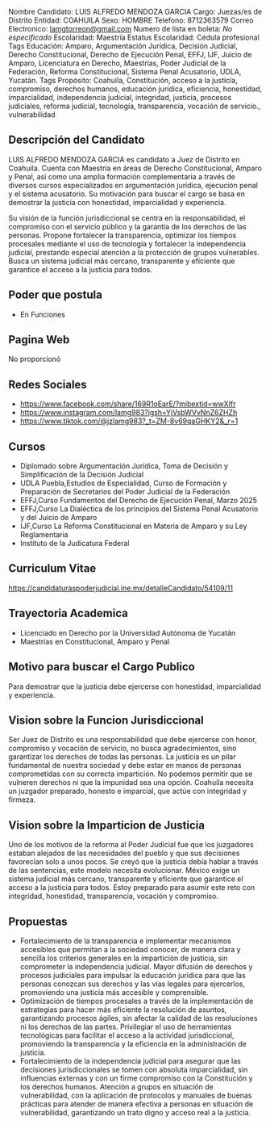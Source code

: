 Nombre Candidato: LUIS ALFREDO MENDOZA GARCIA
Cargo: Juezas/es de Distrito
Entidad: COAHUILA
Sexo: HOMBRE
Telefono: 8712363579
Correo Electronico: lamgtorreon@gmail.com
Numero de lista en boleta: *No especificado*
Escolaridad: Maestría
Estatus Escolaridad: Cédula profesional
Tags Educación: Amparo, Argumentación Jurídica, Decisión Judicial, Derecho Constitucional, Derecho de Ejecución Penal, EFFJ, IJF, Juicio de Amparo, Licenciatura en Derecho, Maestrías, Poder Judicial de la Federación, Reforma Constitucional, Sistema Penal Acusatorio, UDLA, Yucatán.
Tags Propósito: Coahuila, Constitución, acceso a la justicia, compromiso, derechos humanos, educación jurídica, eficiencia, honestidad, imparcialidad, independencia judicial, integridad, justicia, procesos judiciales, reforma judicial, tecnología, transparencia, vocación de servicio., vulnerabilidad


## Descripción del Candidato 

LUIS ALFREDO MENDOZA GARCIA es candidato a Juez de Distrito en Coahuila. Cuenta con Maestría en áreas de Derecho Constitucional, Amparo y Penal, así como una amplia formación complementaria a través de diversos cursos especializados en argumentación jurídica, ejecución penal y el sistema acusatorio. Su motivación para buscar el cargo se basa en demostrar la justicia con honestidad, imparcialidad y experiencia.

Su visión de la función jurisdiccional se centra en la responsabilidad, el compromiso con el servicio público y la garantía de los derechos de las personas. Propone fortalecer la transparencia, optimizar los tiempos procesales mediante el uso de tecnología y fortalecer la independencia judicial, prestando especial atención a la protección de grupos vulnerables. Busca un sistema judicial más cercano, transparente y eficiente que garantice el acceso a la justicia para todos.


## Poder que postula

- En Funciones


## Pagina Web

No proporcionó


## Redes Sociales

- https://www.facebook.com/share/169R1oEarE/?mibextid=wwXIfr
- https://www.instagram.com/lamg983?igsh=YjVsbWVvNnZ6ZHZh
- https://www.tiktok.com/@jzlamg983?_t=ZM-8v69qaGHKY2&_r=1


## Cursos

- Diplomado sobre Argumentación Jurídica, Toma de Decisión y Simplificación de la Decisión Judicial
- UDLA Puebla,Estudios de Especialidad, Curso de Formación y Preparación de Secretarios del Poder Judicial de la Federación
- EFFJ,Curso Fundamentos del Derecho de Ejecución Penal, Marzo 2025
- EFFJ,Curso La Dialéctica de los principios del Sistema Penal Acusatorio y del Juicio de Amparo
- IJF,Curso La Reforma Constitucional en Materia de Amparo y su Ley Reglamentaria
- Instituto de la Judicatura Federal


## Curriculum Vitae

https://candidaturaspoderjudicial.ine.mx/detalleCandidato/54109/11


## Trayectoria Academica

- Licenciado en Derecho por la Universidad Autónoma de Yucatán
- Maestrías en Constitucional, Amparo y Penal


## Motivo para buscar el Cargo Publico

Para demostrar que la justicia debe ejercerse con honestidad, imparcialidad y experiencia.


## Vision sobre la Funcion Jurisdiccional

Ser Juez de Distrito es una responsabilidad que debe ejercerse con honor, compromiso y vocación de servicio, no busca agradecimientos, sino garantizar los derechos de todas las personas. La justicia es un pilar fundamental de nuestra sociedad y debe estar en manos de personas comprometidas con su correcta impartición. No podemos permitir que se vulneren derechos ni que la impunidad sea una opción. Coahuila necesita un juzgador preparado, honesto e imparcial, que actúe con integridad y firmeza.


## Vision sobre la Imparticion de Justicia

Uno de los motivos de la reforma al Poder Judicial fue que los juzgadores estaban alejados de las necesidades del pueblo y que sus decisiones favorecían solo a unos pocos. Se creyó que la justicia debía hablar a través de las sentencias, este modelo necesita evolucionar. México exige un sistema judicial más cercano, transparente y eficiente que garantice el acceso a la justicia para todos. Estoy preparado para asumir este reto con integridad, honestidad, transparencia, vocación y compromiso.


## Propuestas

- Fortalecimiento de la transparencia e implementar mecanismos accesibles que permitan a la sociedad conocer, de manera clara y sencilla los criterios generales en la impartición de justicia, sin comprometer la independencia judicial. Mayor difusión de derechos y procesos judiciales para impulsar la educación jurídica para que las personas conozcan sus derechos y las vías legales para ejercerlos, promoviendo una justicia más accesible y comprensible.
- Optimización de tiempos procesales a través de la implementación de estrategias para hacer más eficiente la resolución de asuntos, garantizando procesos ágiles, sin afectar la calidad de las resoluciones ni los derechos de las partes. Privilegiar el uso de herramientas tecnológicas para facilitar el acceso a la actividad jurisdiccional, promoviendo la transparencia y la eficiencia en la administración de justicia.
- Fortalecimiento de la independencia judicial para asegurar que las decisiones jurisdiccionales se tomen con absoluta imparcialidad, sin influencias externas y con un firme compromiso con la Constitución y los derechos humanos. Atención a grupos en situación de vulnerabilidad, con la aplicación de protocolos y manuales de buenas prácticas para atender de manera efectiva a personas en situación de vulnerabilidad, garantizando un trato digno y acceso real a la justicia.

